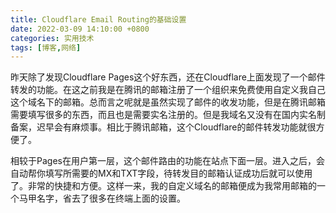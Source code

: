 ```yaml
---
title: Cloudflare Email Routing的基础设置
date: 2022-03-09 14:10:00 +0800
categories: 实用技术
tags: [博客,网络]
---
```


昨天除了发现Cloudflare Pages这个好东西，还在Cloudflare上面发现了一个邮件转发的功能。在这之前我是在腾讯的邮箱注册了一个组织来免费使用自定义我自己这个域名下的邮箱。总而言之呢就是虽然实现了邮件的收发功能，但是在腾讯邮箱需要填写很多的东西，而且也是需要实名注册的。但是我域名又没有在国内实名制备案，迟早会有麻烦事。相比于腾讯邮箱，这个Cloudflare的邮件转发功能就很方便了。

相较于Pages在用户第一层，这个邮件路由的功能在站点下面一层。进入之后，会自动帮你填写所需要的MX和TXT字段，待转发目的邮箱认证成功后就可以使用了。非常的快捷和方便。这样一来，我的自定义域名的邮箱便成为我常用邮箱的一个马甲名字，省去了很多在终端上面的设置。